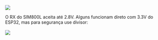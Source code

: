 
<img src="https://cdn-1.ehs.eti.br/sim800l-pinout.jpg" align="center"/>

O RX do SIM800L aceita até 2.8V. Alguns funcionam direto com 3.3V do ESP32, mas para segurança use divisor:<br>
<br>
<img src="https://cdn-1.ehs.eti.br/SIM800L-divisor.png" align="center"/>
